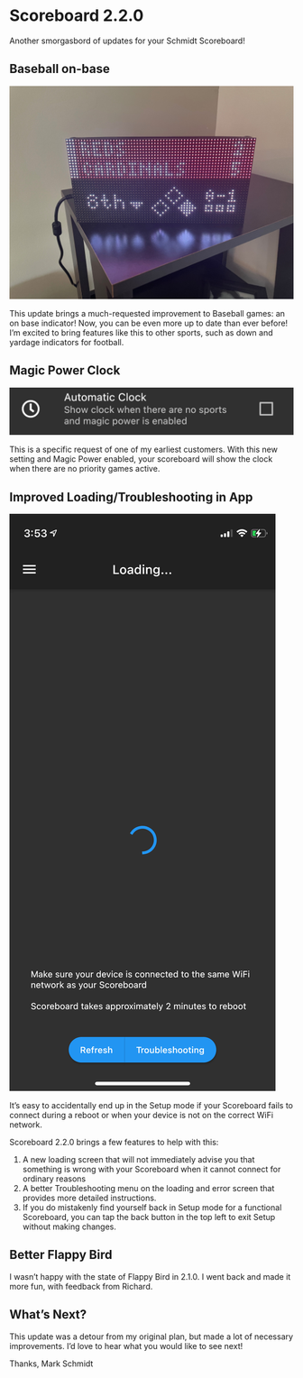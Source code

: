 # Scoreboard 2.2.0

Another smorgasbord of updates for your Schmidt Scoreboard!

## Baseball on-base

![](assets/IMG_0825.jpeg)

This update brings a much-requested improvement to Baseball games: an on base indicator! Now, you can be even more up to date than ever before! I’m excited to bring features like this to other sports, such as down and yardage indicators for football.

## Magic Power Clock

![](assets/IMG_0826.jpeg)

This is a specific request of one of my earliest customers. With this new setting and Magic Power enabled, your scoreboard will show the clock when there are no priority games active.

## Improved Loading/Troubleshooting in App

![](assets/IMG_0827.jpeg)

It’s easy to accidentally end up in the Setup mode if your Scoreboard fails to connect during a reboot or when your device is not on the correct WiFi network.

Scoreboard 2.2.0 brings a few features to help with this:

1. A new loading screen that will not immediately advise you that something is wrong with your Scoreboard when it cannot connect for ordinary reasons
2. A better Troubleshooting menu on the loading and error screen that provides more detailed instructions.
2. If you do mistakenly find yourself back in Setup mode for a functional Scoreboard, you can tap the back button in the top left to exit Setup without making changes.

## Better Flappy Bird

I wasn’t happy with the state of Flappy Bird in 2.1.0. I went back and made it more fun, with feedback from Richard.

## What’s Next?

This update was a detour from my original plan, but made a lot of necessary improvements. I’d love to hear what you would like to see next!

Thanks,
Mark Schmidt